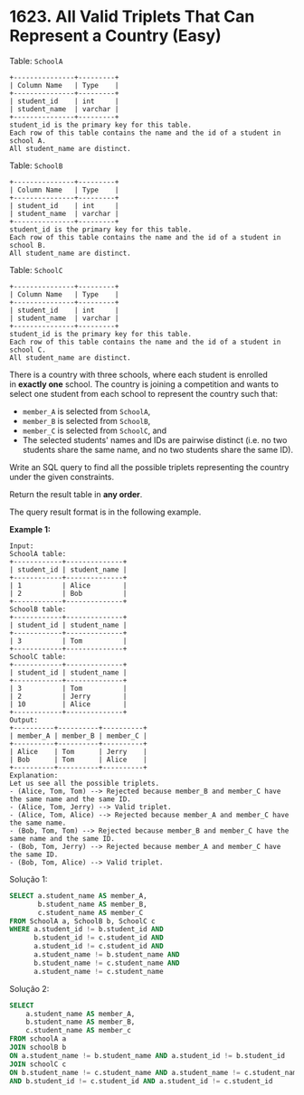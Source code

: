 # 1623. All Valid Triplets That Can Represent a Country (Easy)

Table: `SchoolA`

```
+---------------+---------+
| Column Name   | Type    |
+---------------+---------+
| student_id    | int     |
| student_name  | varchar |
+---------------+---------+
student_id is the primary key for this table.
Each row of this table contains the name and the id of a student in school A.
All student_name are distinct.

```

Table: `SchoolB`

```
+---------------+---------+
| Column Name   | Type    |
+---------------+---------+
| student_id    | int     |
| student_name  | varchar |
+---------------+---------+
student_id is the primary key for this table.
Each row of this table contains the name and the id of a student in school B.
All student_name are distinct.

```

Table: `SchoolC`

```
+---------------+---------+
| Column Name   | Type    |
+---------------+---------+
| student_id    | int     |
| student_name  | varchar |
+---------------+---------+
student_id is the primary key for this table.
Each row of this table contains the name and the id of a student in school C.
All student_name are distinct.

```

There is a country with three schools, where each student is enrolled in **exactly one** school. The country is joining a competition and wants to select one student from each school to represent the country such that:

- `member_A` is selected from `SchoolA`,
- `member_B` is selected from `SchoolB`,
- `member_C` is selected from `SchoolC`, and
- The selected students' names and IDs are pairwise distinct (i.e. no two students share the same name, and no two students share the same ID).

Write an SQL query to find all the possible triplets representing the country under the given constraints.

Return the result table in **any order**.

The query result format is in the following example.

**Example 1:**

```
Input:
SchoolA table:
+------------+--------------+
| student_id | student_name |
+------------+--------------+
| 1          | Alice        |
| 2          | Bob          |
+------------+--------------+
SchoolB table:
+------------+--------------+
| student_id | student_name |
+------------+--------------+
| 3          | Tom          |
+------------+--------------+
SchoolC table:
+------------+--------------+
| student_id | student_name |
+------------+--------------+
| 3          | Tom          |
| 2          | Jerry        |
| 10         | Alice        |
+------------+--------------+
Output:
+----------+----------+----------+
| member_A | member_B | member_C |
+----------+----------+----------+
| Alice    | Tom      | Jerry    |
| Bob      | Tom      | Alice    |
+----------+----------+----------+
Explanation:
Let us see all the possible triplets.
- (Alice, Tom, Tom) --> Rejected because member_B and member_C have the same name and the same ID.
- (Alice, Tom, Jerry) --> Valid triplet.
- (Alice, Tom, Alice) --> Rejected because member_A and member_C have the same name.
- (Bob, Tom, Tom) --> Rejected because member_B and member_C have the same name and the same ID.
- (Bob, Tom, Jerry) --> Rejected because member_A and member_C have the same ID.
- (Bob, Tom, Alice) --> Valid triplet.
```

Solução 1:

```sql
SELECT a.student_name AS member_A,
       b.student_name AS member_B,
       c.student_name AS member_C
FROM SchoolA a, SchoolB b, SchoolC c
WHERE a.student_id != b.student_id AND
      b.student_id != c.student_id AND 
      a.student_id != c.student_id AND 
      a.student_name != b.student_name AND
      b.student_name != c.student_name AND
      a.student_name != c.student_name
```

Solução 2:

```sql
SELECT
    a.student_name AS member_A,
    b.student_name AS member_B,
    c.student_name AS member_c
FROM schoolA a
JOIN schoolB b
ON a.student_name != b.student_name AND a.student_id != b.student_id
JOIN schoolC c
ON b.student_name != c.student_name AND a.student_name != c.student_name
AND b.student_id != c.student_id AND a.student_id != c.student_id
```